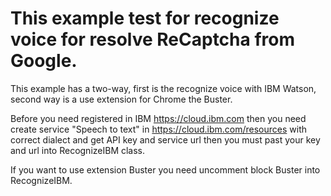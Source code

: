 # **This example test for recognize voice for resolve ReCaptcha from Google.**

This example has a two-way, first is the recognize voice with IBM Watson, second way is a use extension for Chrome the Buster.

Before you need registered in IBM https://cloud.ibm.com then you need create service "Speech to text" in https://cloud.ibm.com/resources
with correct dialect and get API key and service url then you must past your key and url into RecognizeIBM class.

If you want to use extension Buster you need uncomment block Buster into RecognizeIBM.